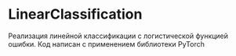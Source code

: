 # LinearClassification
Реализация линейной классификации с логистической функцией ошибки. Код написан с применением библиотеки PyTorch
